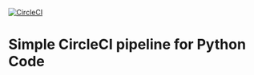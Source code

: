 [![CircleCI](https://circleci.com/gh/AkhilMovva/circleci-sample-python-app/tree/master.svg?style=svg)](https://circleci.com/gh/AkhilMovva/circleci-sample-python-app/tree/master)

# Simple CircleCI pipeline for Python Code
